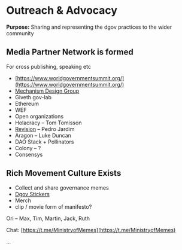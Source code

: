 # Outreach & Advocacy

**Purpose:** Sharing and representing the dgov practices to the wider community

## Media Partner Network is formed

For cross publishing, speaking etc

* [https://www.worldgovernmentsummit.org/](https://www.worldgovernmentsummit.org/)
* [Mechanism Design Group](https://t.me/mechanismdesigners)
* Giveth gov-lab
* Ethereum
* WEF
* Open organizations
* Holacracy – Tom Tomisson
* [Revision](https://revision.io/) – Pedro Jardim
* Aragon – Luke Duncan
* DAO Stack + Pollinators
* Colony – ?
* Consensys

## Rich Movement Culture Exists

* Collect and share governance memes
* [Dgov Stickers](../projects/memmes.md)
* Merch
* clip / movie form of manifesto?

Ori – Max, Tim, Martin, Jack, Ruth

Chat: [https://t.me/MinistryofMemes](https://t.me/MinistryofMemes)

...



